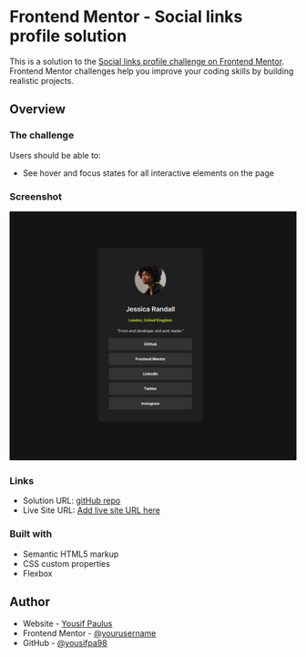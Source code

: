 # Frontend Mentor - Social links profile solution

This is a solution to the [Social links profile challenge on Frontend Mentor](https://www.frontendmentor.io/challenges/social-links-profile-UG32l9m6dQ). Frontend Mentor challenges help you improve your coding skills by building realistic projects. 


## Overview

### The challenge

Users should be able to:

- See hover and focus states for all interactive elements on the page

### Screenshot

![screenshot](./assets/images/image.png)


### Links

- Solution URL: [gitHub repo](https://github.com/yousifpa98/FrontendMentor-Social_links_profile_solution)
- Live Site URL: [Add live site URL here](https://your-live-site-url.com)


### Built with

- Semantic HTML5 markup
- CSS custom properties
- Flexbox


## Author

- Website - [Yousif Paulus](https://www.yousifpaulus.dev)
- Frontend Mentor - [@yourusername](https://www.frontendmentor.io/profile/yousifpa98)
- GitHub - [@yousifpa98](https://github.com/yousifpa98)